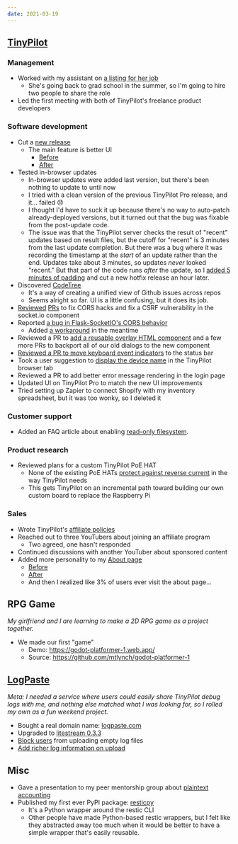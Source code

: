 ```yaml
---
date: 2021-03-19
---
```


## [TinyPilot](https://tinypilotkvm.com)

### Management

- Worked with my assistant on [a listing for her job](https://docs.google.com/document/d/1QpknUNq9Xr2VIADcmqsrIIazkx9ZjvrkRrhXlrTczy8/edit?usp=sharing)
  - She's going back to grad school in the summer, so I'm going to hire two people to share the role
- Led the first meeting with both of TinyPilot's freelance product developers

### Software development

- Cut a [new release](https://github.com/mtlynch/tinypilot/releases/tag/1.4.1)
  - The main feature is better UI
    - [Before](https://user-images.githubusercontent.com/7783288/111792431-a20c7a80-889a-11eb-9947-63cff7b907f0.png)
    - [After](https://user-images.githubusercontent.com/7783288/111792064-3b875c80-889a-11eb-83ca-d0c6bf9069aa.png)
- Tested in-browser updates
  - In-browser updates were added last version, but there's been nothing to update to until now
  - I tried with a clean version of the previous TinyPilot Pro release, and it... failed 😞
  - I thought I'd have to suck it up because there's no way to auto-patch already-deployed versions, but it turned out that the bug was fixable from the post-update code.
  - The issue was that the TinyPilot server checks the result of "recent" updates based on result files, but the cutoff for "recent" is 3 minutes from the last update completion. But there was a bug where it was recording the timestamp at the _start_ of an update rather than the end. Updates take about 3 minutes, so updates _never_ looked "recent." But that part of the code runs _after_ the update, so I [added 5 minutes of padding](https://github.com/mtlynch/tinypilot/pull/595) and cut a new hotfix release an hour later.
- Discovered [CodeTree](https://codetree.com)
  - It's a way of creating a unified view of Github issues across repos
  - Seems alright so far. UI is a little confusing, but it does its job.
- [Reviewed](https://github.com/mtlynch/ansible-role-tinypilot/pull/113) [PRs](https://github.com/mtlynch/tinypilot/pull/587) to fix CORS hacks and fix a CSRF vulnerability in the socket.io component
- Reported [a bug in Flask-SocketIO's CORS behavior](https://github.com/miguelgrinberg/Flask-SocketIO/issues/1501)
  - Added [a workaround](https://github.com/mtlynch/ansible-role-tinypilot/pull/114/files) in the meantime
- Reviewed a PR to [add a reusable overlay HTML component](https://github.com/mtlynch/tinypilot/pull/585) and a few more PRs to backport all of our old dialogs to the new component
- [Reviewed a PR to move keyboard event indicators](https://github.com/mtlynch/tinypilot/pull/576) to the status bar
- Took a user suggestion to [display the device name](https://github.com/mtlynch/tinypilot/pull/581) in the TinyPilot browser tab
- Reviewed a PR to add better error message rendering in the login page
- Updated UI on TinyPilot Pro to match the new UI improvements
- Tried setting up Zapier to connect Shopify with my inventory spreadsheet, but it was too wonky, so I deleted it

### Customer support

- Added an FAQ article about enabling [read-only filesystem](https://tinypilotkvm.com/faq/read-only-filesystem).

### Product research

- Reviewed plans for a custom TinyPilot PoE HAT
  - None of the existing PoE HATs [protect against reverse current](https://github.com/mtlynch/tinypilot/wiki/Powering-your-TinyPilot-safely) in the way TinyPilot needs
  - This gets TinyPilot on an incremental path toward building our own custom board to replace the Raspberry Pi

### Sales

- Wrote TinyPilot's [affiliate policies](https://tinypilotkvm.com/affiliate-policy)
- Reached out to three YouTubers about joining an affiliate program
  - Two agreed, one hasn't responded
- Continued discussions with another YouTuber about sponsored content
- Added more personality to my [About page](https://tinypilotkvm.com/about)
  - [Before](uV9f.webp)
  - [After](ee3K.webp)
  - And then I realized like 3% of users ever visit the about page...

## RPG Game

_My girlfriend and I are learning to make a 2D RPG game as a project together._

- We made our first "game"
  - Demo: <https://godot-platformer-1.web.app/>
  - Source: <https://github.com/mtlynch/godot-platformer-1>

## [LogPaste](https://github.com/mtlynch/logpaste)

_Meta: I needed a service where users could easily share TinyPilot debug logs with me, and nothing else matched what I was looking for, so I rolled my own as a fun weekend project._

- Bought a real domain name: [logpaste.com](http://logpaste.com/)
- Upgraded to [litestream 0.3.3](https://github.com/mtlynch/logpaste/pull/32)
- [Block users](https://github.com/mtlynch/logpaste/pull/36) from uploading empty log files
- [Add richer log information on upload](https://github.com/mtlynch/logpaste/pull/38)

## Misc

- Gave a presentation to my peer mentorship group about [plaintext accounting](https://decks.mtlynch.io/plaintext-acccounting/)
- Published my first ever PyPI package: [resticpy](https://github.com/mtlynch/resticpy)
  - It's a Python wrapper around the restic CLI
  - Other people have made Python-based restic wrappers, but I felt like they abstracted away too much when it would be better to have a simple wrapper that's easily reusable.
